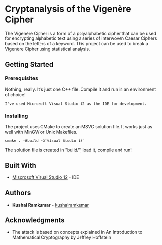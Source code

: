 # Cryptanalysis of the Vigenère Cipher

The Vigenère Cipher is a form of a polyalphabetic cipher that can be used for encrypting alphabetic text using a series of interwoven Caesar Ciphers based on the letters of a keyword. This project can be used to break a Vigenère Cipher using statistical analysis.

## Getting Started

### Prerequisites

Nothing, really. It's just one C++ file. Compile it and run in an environment of choice!

```
I've used Microsoft Visual Studio 12 as the IDE for development.
```

### Installing

The project uses CMake to create an MSVC solution file. It works just as well with MinGW or Unix Makefiles.

```
cmake . -Bbuild -G"Visual Studio 12"
```

The solution file is created in "build/", load it, compile and run!

## Built With

* [Miscrosoft Visual Studio 12](https://www.visualstudio.com/) - IDE


## Authors

* **Kushal Ramkumar** - [kushalramkumar](https://github.com/kushalramkumar)

## Acknowledgments

* The attack is based on concepts explained in An Introduction to Mathematical Cryptography by Jeffrey Hoffstein
